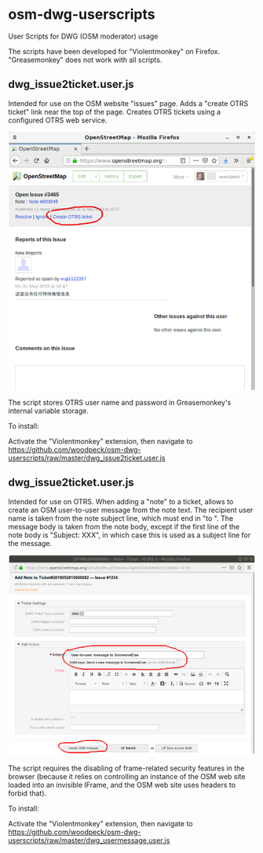 # osm-dwg-userscripts
User Scripts for DWG (OSM moderator) usage

The scripts have been developed for "Violentmonkey" on Firefox. "Greasemonkey" does not work with all scripts.

## dwg_issue2ticket.user.js

Intended for use on the OSM website "issues" page. Adds a "create OTRS ticket" link near the top of the page. Creates OTRS tickets using a configured OTRS web service.

![Screenshot](dwg_issue2ticket.png)

The script stores OTRS user name and password in Greasemonkey's internal variable storage. 

To install:

Activate the "Violentmonkey" extension, then navigate to https://github.com/woodpeck/osm-dwg-userscripts/raw/master/dwg_issue2ticket.user.js

## dwg_issue2ticket.user.js

Intended for use on OTRS. When adding a "note" to a ticket, allows to create an OSM user-to-user message from the note text. The recipient user name is taken from the note subject line, which must end in "to <username>". The message body is taken from the note body, except if the first line of the note body is "Subject: XXX", in which case this is used as a subject line for the message.

![Screenshot](dwg_usermessage.png)

The script requires the disabling of frame-related security features in the browser (because it relies on controlling an instance of the OSM web site loaded into an invisible IFrame, and the OSM web site uses headers to forbid that).

To install: 

Activate the "Violentmonkey" extension, then navigate to https://github.com/woodpeck/osm-dwg-userscripts/raw/master/dwg_usermessage.user.js
